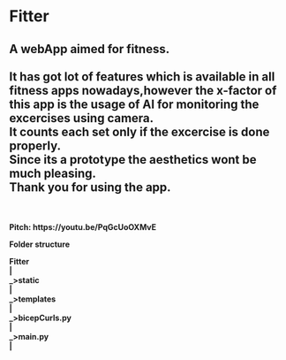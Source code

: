 # Fitter
<h2>
A webApp aimed for fitness.<br><br>It has got lot of features which is available in all fitness apps nowadays,however the x-factor of this app is the usage of AI for monitoring the excercises using camera.<br> It counts each set only if the excercise is done properly.<br>Since its a prototype the aesthetics wont be much pleasing.<br>Thank you for using the app.
</h2>
<br><br>
<b>Pitch: https://youtu.be/PqGcUoOXMvE<b>
<p>
 <b>Folder structure</b><br>
  
  Fitter<br>
  |<br>
  _>static<br>
  |<br>
  _>templates<br>
  |<br>
  _>bicepCurls.py<br>
  |<br>
  _>main.py<br>
  |<br>
  </p>
